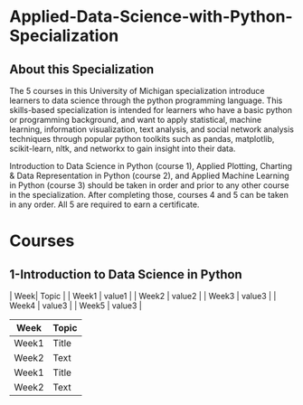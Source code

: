 # Applied-Data-Science-with-Python-Specialization
## About this Specialization
The 5 courses in this University of Michigan specialization introduce learners to data science through the python programming language. This skills-based specialization is intended for learners who have a basic python or programming background, and want to apply statistical, machine learning, information visualization, text analysis, and social network analysis techniques through popular python toolkits such as pandas, matplotlib, scikit-learn, nltk, and networkx to gain insight into their data.

Introduction to Data Science in Python (course 1), Applied Plotting, Charting & Data Representation in Python (course 2), and Applied Machine Learning in Python (course 3) should be taken in order and prior to any other course in the specialization.  After completing those, courses 4 and 5 can be taken in any order.  All 5 are required to earn a certificate.
# Courses

## 1-Introduction to Data Science in Python

       
| Week| Topic |
| Week1 | value1 |
| Week2 | value2 |
| Week3 | value3 |
| Week4 | value3 |
| Week5 | value3 |


| Week     | Topic |
| ----------- | ----------- |
| Week1      | Title       |
| Week2   | Text        |
| Week1      | Title       |
| Week2   | Text        |
       
